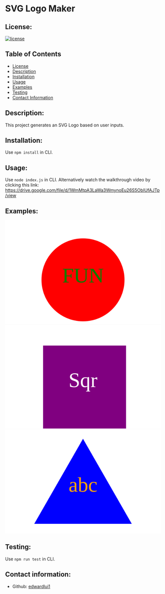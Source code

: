 # SVG Logo Maker

## License:

[![license](https://img.shields.io/badge/license-MIT-blue.svg)](https://shields.io/)

## Table of Contents

- [License](#license)
- [Description](#description)
- [Installation](#installation)
- [Usage](#usage)
- [Examples](#examples)
- [Testing](#testing)
- [Contact Information](#contact-information)

## Description:

This project generates an SVG Logo based on user inputs.

## Installation:

Use `npm install` in CLI.

## Usage:

Use `node index.js` in CLI. Alternatively watch the walkthrough video by clicking this link:
https://drive.google.com/file/d/1WmMtpA3LaWa3WmynoEu26S5ObIUfAJTp/view

## Examples:
![Circle](./examples/examplecircle.svg)
![Square](./examples/examplesquare.svg)
![Triangle](./examples/exampletriangle.svg)

## Testing:

Use `npm run test` in CLI.

## Contact information:

- Github: [edwardlui1](https://github.com/edwardlui1)
